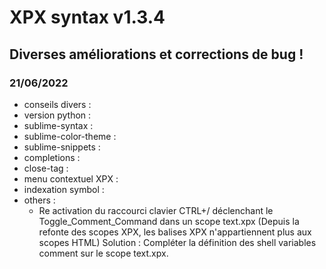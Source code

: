 # XPX syntax v1.3.4

## Diverses améliorations et corrections de bug !

### 21/06/2022
* conseils divers :
* version python :
* sublime-syntax :
* sublime-color-theme :
* sublime-snippets :
* completions :
* close-tag :
* menu contextuel XPX :
* indexation symbol :
* others :
	- Re activation du raccourci clavier CTRL+/ déclenchant le Toggle_Comment_Command dans un scope text.xpx
	  (Depuis la refonte des scopes XPX, les balises XPX n'appartiennent plus aux scopes HTML)
	  Solution : Compléter la définition des shell variables comment sur le scope text.xpx.
